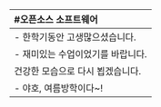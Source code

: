 | #오픈소스 소프트웨어 |
|:----------|
| - 한학기동안 고생많으셨습니다. |
| - 재미있는 수업이었기를 바랍니다. |
| 건강한 모습으로 다시 뵙겠습니다. |
| - 야호, 여름방학이다~! |

